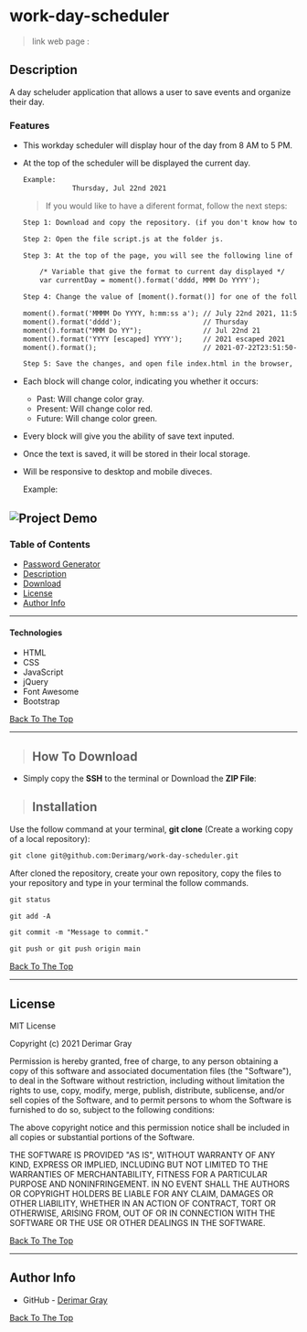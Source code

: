 # work-day-scheduler
>  link web page  :

## Description

A day scheluder application that allows a user to save events and organize their day.

### Features

- This workday scheduler will display hour of the day from 8 AM to 5 PM.
- At the top of the scheduler will be displayed the current day.
    ```html
    Example: 
                Thursday, Jul 22nd 2021
    ```

    > If you would like to have a diferent format, follow the next steps:

    ```html
    Step 1: Download and copy the repository. (if you don't know how to do this, check down below the instruction of Download and Instalation).

    Step 2: Open the file script.js at the folder js.

    Step 3: At the top of the page, you will see the following line of code.

        /* Variable that give the format to current day displayed */
        var currentDay = moment().format('dddd, MMM Do YYYY');

    Step 4: Change the value of [moment().format()] for one of the following options.

    moment().format('MMMM Do YYYY, h:mm:ss a'); // July 22nd 2021, 11:50:55 pm
    moment().format('dddd');                    // Thursday
    moment().format("MMM Do YY");               // Jul 22nd 21
    moment().format('YYYY [escaped] YYYY');     // 2021 escaped 2021
    moment().format();                          // 2021-07-22T23:51:50-05:00

    Step 5: Save the changes, and open file index.html in the browser, then refresh, and you will see the formar that you choosed being displayed.
    ```
- Each block will change color, indicating you whether it occurs:
    - Past: Will change color gray.
    - Present: Will change color red.
    - Future: Will change color green.

- Every block will give you the ability of save text inputed.
- Once the text is saved, it will be stored in their local storage.
- Will be responsive to desktop and mobile diveces.

    Example:

![Project Demo](./resources/images/demo.gif)
---

### Table of Contents

- [Password Generator](#work-day-scheduler)
- [Description](#description)
- [Download](#how-to-download)
- [License](#license)
- [Author Info](#author-info)

---

#### Technologies
- HTML
- CSS
- JavaScript
- jQuery
- Font Awesome
- Bootstrap

[Back To The Top](#work-day-scheduler)

---

>## How To Download

- Simply copy the **SSH** to the terminal or Download the **ZIP File**:

>## Installation

 Use the follow command at your terminal, **git clone** (Create a working copy of a local repository):

```html
git clone git@github.com:Derimarg/work-day-scheduler.git
```

After cloned the repository, create your own repository, copy the files to your repository and type in your terminal the follow commands. 

```html
git status

git add -A

git commit -m "Message to commit."

git push or git push origin main
```

[Back To The Top](#work-day-scheduler)

---

## License

MIT License

Copyright (c) 2021 Derimar Gray

Permission is hereby granted, free of charge, to any person obtaining a copy
of this software and associated documentation files (the "Software"), to deal
in the Software without restriction, including without limitation the rights
to use, copy, modify, merge, publish, distribute, sublicense, and/or sell
copies of the Software, and to permit persons to whom the Software is
furnished to do so, subject to the following conditions:

The above copyright notice and this permission notice shall be included in all
copies or substantial portions of the Software.

THE SOFTWARE IS PROVIDED "AS IS", WITHOUT WARRANTY OF ANY KIND, EXPRESS OR
IMPLIED, INCLUDING BUT NOT LIMITED TO THE WARRANTIES OF MERCHANTABILITY,
FITNESS FOR A PARTICULAR PURPOSE AND NONINFRINGEMENT. IN NO EVENT SHALL THE
AUTHORS OR COPYRIGHT HOLDERS BE LIABLE FOR ANY CLAIM, DAMAGES OR OTHER
LIABILITY, WHETHER IN AN ACTION OF CONTRACT, TORT OR OTHERWISE, ARISING FROM,
OUT OF OR IN CONNECTION WITH THE SOFTWARE OR THE USE OR OTHER DEALINGS IN THE
SOFTWARE.

[Back To The Top](#work-day-scheduler)

---

## Author Info

- GitHub - [Derimar Gray](https://github.com/Derimarg)

[Back To The Top](#work-day-scheduler)